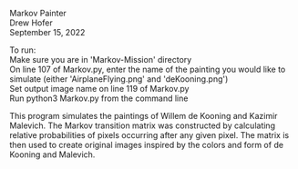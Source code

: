 Markov Painter\
Drew Hofer\
September 15, 2022

To run:\
Make sure you are in 'Markov-Mission' directory\
On line 107 of Markov.py, enter the name of the painting you would like to simulate (either 'AirplaneFlying.png' and 'deKooning.png')\
Set output image name on line 119 of Markov.py\
Run python3 Markov.py from the command line

This program simulates the paintings of Willem de Kooning and Kazimir Malevich. The Markov transition matrix was constructed by calculating relative probabilities of pixels occurring after any given pixel. The matrix is then used to create original images inspired by the colors and form of de Kooning and Malevich.